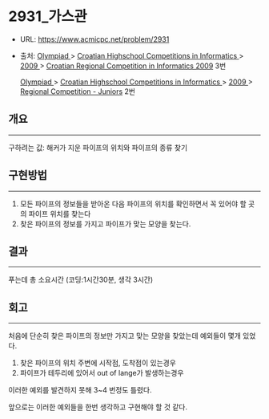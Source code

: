 # 2931_가스관

- URL: https://www.acmicpc.net/problem/2931

- 출처: [Olympiad ](https://www.acmicpc.net/category/2)> [Croatian Highschool Competitions in Informatics ](https://www.acmicpc.net/category/25)> [2009 ](https://www.acmicpc.net/category/29)> [Croatian Regional Competition in Informatics 2009](https://www.acmicpc.net/category/detail/91) 3번

  [Olympiad ](https://www.acmicpc.net/category/2)> [Croatian Highschool Competitions in Informatics ](https://www.acmicpc.net/category/25)> [2009 ](https://www.acmicpc.net/category/29)> [Regional Competition - Juniors](https://www.acmicpc.net/category/detail/1069) 2번

## 개요

---

구하려는 값: 해커가 지운 파이프의 위치와 파이프의 종류 찾기





## 구현방법

---

1. 모든 파이프의 정보들을 받아온 다음 파이프의 위치를 확인하면서 꼭 있어야 할 곳의 파이프 위치를 찾는다
2. 찾은 파이프의 정보를 가지고 파이프가 맞는 모양을 찾는다.



## 결과

---

푸는데 총 소요시간 (코딩:1시간30분, 생각 3시간)

## 회고

---

처음에 단순히  찾은 파이프의 정보만 가지고 맞는 모양을 찾았는데 예외들이 몇개 있었다.

1. 찾은 파이프의 위치 주변에 시작점, 도착점이 있는경우
2. 파이프가 테두리에 있어서 out of lange가 발생하는경우



이러한 예외를 발견하지 못해 3~4 번정도 틀렸다. 

앞으로는 이러한 예외들을 한번 생각하고 구현해야 할 것 같다.



